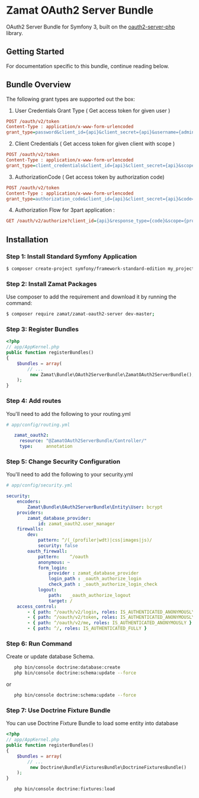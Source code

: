 # Zamat OAuth2 Server Bundle
OAuth2 Server Bundle for Symfony 3, built on the [oauth2-server-php](https://github.com/bshaffer/oauth2-server-php) library.

## Getting Started
For documentation specific to this bundle, continue reading below.

## Bundle Overview
The following grant types are supported out the box:

1) User Credentials Grant Type ( Get access token for given user )
```ini
POST /oauth/v2/token
Content-Type : application/x-www-form-urlencoded
grant_type=password&client_id={api}&client_secret={api}&username={admin}&password={admin}&scope={profile}
```

2) Client Credentials ( Get access token for given client with scope )
```ini
POST /oauth/v2/token
Content-Type : application/x-www-form-urlencoded
grant_type=client_credentials&client_id={api}&client_secret={api}&scope={profile}
```

3) AuthorizationCode ( Get access token by authorization code)
```ini
POST /oauth/v2/token
Content-Type : application/x-www-form-urlencoded
grant_type=authorization_code&client_id={api}&client_secret={api}&code={code}&redirect_uri={uri}
```

4) Authorization Flow for 3part application : 
```ini
GET /oauth/v2/authorize?client_id={api}&response_type={code}&scope={profile}&state={state}&redirect_uri={uri}
```

## Installation

### Step 1: Install Standard Symfony Application 
``` bash
$ composer create-project symfony/framework-standard-edition my_project_name 
```

### Step 2: Install Zamat Packages
Use composer to add the requirement and download it by running the command:
``` bash
$ composer require zamat/zamat-oauth2-server dev-master; 
```

### Step 3: Register Bundles
``` php
<?php
// app/AppKernel.php
public function registerBundles()
{
    $bundles = array(
        // ...
         new Zamat\Bundle\OAuth2ServerBundle\ZamatOAuth2ServerBundle(), 
    );
}
```

### Step 4: Add routes
You'll need to add the following to your routing.yml

``` yaml
# app/config/routing.yml

   zamat_oauth2:
     resource: "@ZamatOAuth2ServerBundle/Controller/"    
     type:     annotation
```

### Step 5: Change Security Configuration

You'll need to add the following to your security.yml

``` yaml
# app/config/security.yml

security:
    encoders:
        Zamat\Bundle\OAuth2ServerBundle\Entity\User: bcrypt
    providers:    
        zamat_database_provider:
            id: zamat_oauth2.user_manager
    firewalls:
        dev:
            pattern: ^/(_(profiler|wdt)|css|images|js)/
            security: false
        oauth_firewall:
            pattern:    ^/oauth
            anonymous: ~  
            form_login:
                provider : zamat_database_provider
                login_path : _oauth_authorize_login
                check_path : _oauth_authorize_login_check   
            logout:
                path:   _oauth_authorize_logout
                target: /            
    access_control:
        - { path: ^/oauth/v2/login, roles: IS_AUTHENTICATED_ANONYMOUSLY }        
        - { path: ^/oauth/v2/token, roles: IS_AUTHENTICATED_ANONYMOUSLY }        
        - { path: ^/oauth/v2/me, roles: IS_AUTHENTICATED_ANONYMOUSLY }        
        - { path: ^/, roles: IS_AUTHENTICATED_FULLY }
```


### Step 6: Run Command

Create or update database Schema.
``` bash
   php bin/console doctrine:database:create
   php bin/console doctrine:schema:update --force
```
or
``` bash
   php bin/console doctrine:schema:update --force
```


### Step 7: Use Doctrine Fixture Bundle
You can use Doctrine Fixture Bundle to load some entity into database

``` php
<?php
// app/AppKernel.php
public function registerBundles()
{
    $bundles = array(
        // ...
         new Doctrine\Bundle\FixturesBundle\DoctrineFixturesBundle() 
    );
}
```
``` bash
   php bin/console doctrine:fixtures:load
```